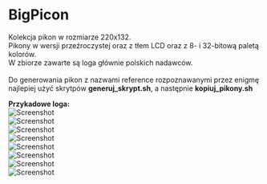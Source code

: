 BigPicon
====================

Kolekcja pikon w rozmiarze 220x132.<br />
Pikony w wersji przeźroczystej oraz z tłem LCD oraz z 8- i 32-bitową paletą kolorów.<br />
W zbiorze zawarte są loga głównie polskich nadawców.<br /><br />
Do generowania pikon z nazwami reference rozpoznawanymi przez enigmę najlepiej użyć skrytpów <strong>generuj_skrypt.sh</strong>, a następnie <strong>kopiuj_pikony.sh</strong>



<strong>Przykadowe loga:</strong><br />
![Screenshot](https://raw.github.com/herpoi/BigPicon-transparent/master/BigPicon-transparent-32bit/eurosporthd.png)<br />
![Screenshot](https://raw.github.com/herpoi/BigPicon-transparent/master/BigPicon-transparent-32bit/mgmhd.png)<br />
![Screenshot](https://raw.github.com/herpoi/BigPicon-transparent/master/BigPicon-transparent-32bit/tvp1hd.png)<br />
![Screenshot](https://raw.github.com/herpoi/BigPicon-transparent/master/BigPicon-transparent-32bit/polsatviasatnature.png)<br />
![Screenshot](https://raw.github.com/herpoi/BigPicon-transparent/master/BigPicon-LCD-32bit/eurosporthd.png)<br />
![Screenshot](https://raw.github.com/herpoi/BigPicon-transparent/master/BigPicon-LCD-32bit/mgmhd.png)<br />
![Screenshot](https://raw.github.com/herpoi/BigPicon-transparent/master/BigPicon-LCD-32bit/cartoonnetworkhd.png)<br />
![Screenshot](https://raw.github.com/herpoi/BigPicon-transparent/master/BigPicon-LCD-32bit/polsatviasatnature.png)<br />
